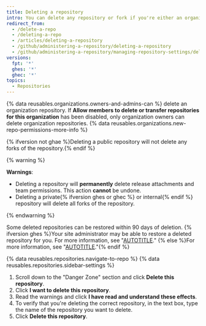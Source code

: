 ```yaml
---
title: Deleting a repository
intro: You can delete any repository or fork if you're either an organization owner or have admin permissions for the repository or fork. Deleting a forked repository does not delete the upstream repository.
redirect_from:
  - /delete-a-repo
  - /deleting-a-repo
  - /articles/deleting-a-repository
  - /github/administering-a-repository/deleting-a-repository
  - /github/administering-a-repository/managing-repository-settings/deleting-a-repository
versions:
  fpt: '*'
  ghes: '*'
  ghec: '*'
topics:
  - Repositories
---
```

{% data reusables.organizations.owners-and-admins-can %} delete an organization repository. If **Allow members to delete or transfer repositories for this organization** has been disabled, only organization owners can delete organization repositories. {% data reusables.organizations.new-repo-permissions-more-info %}

{% ifversion not ghae %}Deleting a public repository will not delete any forks of the repository.{% endif %}

{% warning %}

**Warnings**:

- Deleting a repository will **permanently** delete release attachments and team permissions. This action **cannot** be undone.
- Deleting a private{% ifversion ghes or ghec %} or internal{% endif %} repository will delete all forks of the repository.

{% endwarning %}

Some deleted repositories can be restored within 90 days of deletion. {% ifversion ghes %}Your site administrator may be able to restore a deleted repository for you. For more information, see "[AUTOTITLE](/admin/user-management/managing-repositories-in-your-enterprise/restoring-a-deleted-repository)." {% else %}For more information, see "[AUTOTITLE](/repositories/creating-and-managing-repositories/restoring-a-deleted-repository)."{% endif %}

{% data reusables.repositories.navigate-to-repo %}
{% data reusables.repositories.sidebar-settings %}
1. Scroll down to the "Danger Zone" section and click **Delete this repository**.
1. Click **I want to delete this repository**.
1. Read the warnings and click **I have read and understand these effects**.
1. To verify that you're deleting the correct repository, in the text box, type the name of the repository you want to delete.
1. Click **Delete this repository**.
